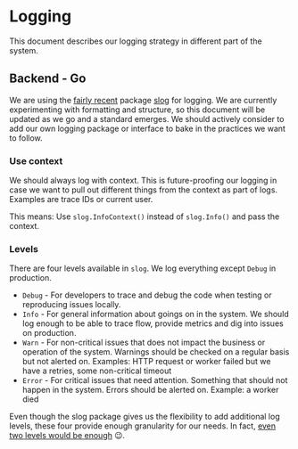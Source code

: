 # Logging

This document describes our logging strategy in different part of the system.

## Backend - Go

We are using the [fairly recent](https://go.dev/blog/slog) package
[slog](https://pkg.go.dev/log/slog) for logging. We are currently experimenting
with formatting and structure, so this document will be updated as we go and a
standard emerges. We should actively consider to add our own logging package or
interface to bake in the practices we want to follow.

### Use context

We should always log with context. This is future-proofing our logging in case
we want to pull out different things from the context as part of logs. Examples
are trace IDs or current user.

This means: Use `slog.InfoContext()` instead of `slog.Info()` and pass the context.

### Levels

There are four levels available in `slog`. We log everything except `Debug` in
production.

- `Debug` - For developers to trace and debug the code when testing or
  reproducing issues locally.
- `Info` - For general information about goings on in the system. We should log
  enough to be able to trace flow, provide metrics and dig into issues on production.
- `Warn` - For non-critical issues that does not impact the business or
  operation of the system. Warnings should be checked on a regular basis but not
  alerted on. Examples: HTTP request or worker failed but we have a retries, some
  non-critical timeout
- `Error` - For critical issues that need attention. Something that should not
  happen in the system. Errors should be alerted on. Example: a worker died

Even though the slog package gives us the flexibility to add additional log
levels, these four provide enough granularity for our needs. In fact,
[even two levels would be enough](https://dave.cheney.net/2015/11/05/lets-talk-about-logging)
😉.
